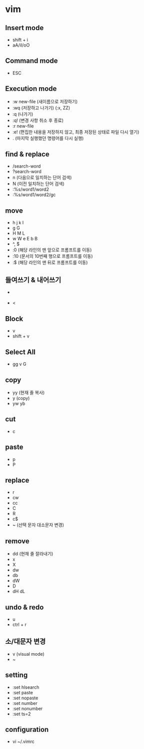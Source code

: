 # vim

## Insert mode

- shift + i
- aA/iI/oO

## Command mode

- ESC

## Execution mode

- :w new-file (새이름으로 저장하기)
- :wq (저장하고 나가기) (:x, ZZ)
- :q (나가기)
- :q! (변경 사항 취소 후 종료)
- :r new-file
- :e! (편집한 내용을 저장하지 않고, 최종 저장된 상태로 파일 다시 열기)
- . (마지막 실행했던 명령어를 다시 실행)

## find & replace

- /search-word
- ?search-word
- n (다음으로 일치하는 단어 검색)
- N (이전 일치하는 단어 검색)
- :%s/word1/word2
- :%s/word1/word2/gc

## move

- h j k l
- g G
- H M L
- w W e E b B
- ^, $
- :0 (해당 라인의 맨 앞으로 프롬프트를 이동)
- :10 (문서의 10번째 행으로 프롬프트를 이동)
- :$ (해당 라인의 맨 뒤로 프롬프트를 이동)

## 들여쓰기 & 내어쓰기

- >
- <

## Block

- v
- shift + v

## Select All

- gg v G

## copy

- yy (현재 줄 복사)
- y (copy)
- yw yb

## cut

- c

## paste

- p
- P

## replace

- r
- cw
- cc
- C
- R
- c$
- ~ (선택 문자 대소문자 변경)

## remove

- dd (현재 줄 잘라내기)
- x
- X
- dw
- db
- dW
- D
- dH dL

## undo & redo

- u
- ctrl + r

## 소/대문자 변경

- v (visual mode)
- ~

## setting

- :set hlsearch
- :set paste
- :set nopaste
- :set number
- :set nonumber
- :set ts=2

## configuration

- vi ~/.vimrc